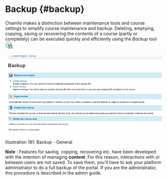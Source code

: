 # Backup {#backup}

Chamilo makes a distinction between maintenance tools and course settings to simplify course maintenance and backup. Deleting, emptying, copying, saving or recovering the contents of a course (partly or completely) can be executed quickly and efficiently using the _Backup_ tool ![](../assets/graphics329.gif):

![](../assets/images250.png)

Illustration 181: Backup - General

**Note** : Features for saving, copying, recovering etc. have been developed with the intention of managing **content**. For this reason, interactions with or between users are not saved. To save them, you&#039;ll have to ask your platform administrator to do a full backup of the portal. If you are the administrator, this procedure is described in the admin guide.